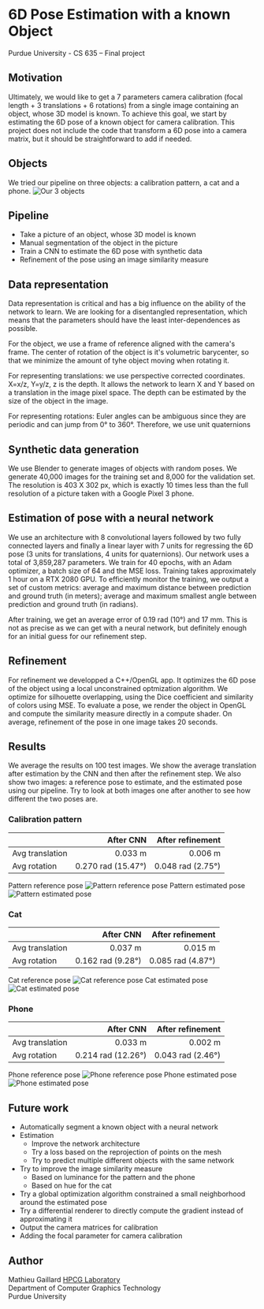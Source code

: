 # 6D Pose Estimation with a known Object
Purdue University - CS 635 – Final project

## Motivation
Ultimately, we would like to get a 7 parameters camera calibration (focal length + 3 translations + 6 rotations) from a single image containing an object, whose 3D model is known. To achieve this goal, we start by estimating the 6D pose of a known object for camera calibration. This project does not include the code that transform a 6D pose into a camera matrix, but it should be straightforward to add if needed.

## Objects
We tried our pipeline on three objects: a calibration pattern, a cat and a phone.
![Our 3 objects](images/objects.png "Our 3 objects")

## Pipeline
- Take a picture of an object, whose 3D model is known
- Manual segmentation of the object in the picture 
- Train a CNN to estimate the 6D pose with synthetic data
- Refinement of the pose using an image similarity measure

## Data representation
Data representation is critical and has a big influence on the ability of the network to learn. We are looking for a disentangled representation, which means that the parameters should have the least inter-dependences as possible.

For the object, we use a frame of reference aligned with the camera's frame. The center of rotation of the object is it's volumetric barycenter, so that we minimize the amount of tyhe object moving when rotating it.

For representing translations: we use perspective corrected coordinates. X=x/z, Y=y/z, z is the depth. It allows the network to learn X and Y based on a translation in the image pixel space. The depth can be estimated by the size of the object in the image.

For representing rotations: Euler angles can be ambiguous since they are periodic and can jump from 0° to 360°. Therefore, we use unit quaternions 

## Synthetic data generation
We use Blender to generate images of objects with random poses. We generate 40,000 images for the training set and 8,000 for the validation set. The resolution is 403 X 302 px, which is exactly 10 times less than the full resolution of a picture taken with a Google Pixel 3 phone. 

## Estimation of pose with a neural network
We use an architecture with 8 convolutional layers followed by two fully connected layers and finally a linear layer with 7 units for regressing the 6D pose (3 units for translations, 4 units for quaternions). Our network uses a total of 3,859,287 parameters. We train for 40 epochs, with an Adam optimizer, a batch size of 64 and the MSE loss. Training takes approximately 1 hour on a RTX 2080 GPU. To efficiently monitor the training, we output a set of custom metrics: average and maximum distance between prediction and ground truth (in meters); average and maximum smallest angle between prediction and ground truth (in radians).

After training, we get an average error of 0.19 rad (10°) and 17 mm. This is not as precise as we can get with a neural network, but definitely enough for an initial guess for our refinement step.

## Refinement
For refinement we developped a C++/OpenGL app. It optimizes the 6D pose of the object using a local unconstrained optmization algorithm. We optimize for silhouette overlapping, using the Dice coefficient and similarity of colors using MSE. To evaluate a pose, we render the object in OpenGL and compute the similarity measure directly in a compute shader. On average, refinement of the pose in one image takes 20 seconds.

## Results
We average the results on 100 test images. We show the average translation after estimation by the CNN and then after the refinement step. We also show two images: a reference pose to estimate, and the estimated pose using our pipeline. Try to look at both images one after another to see how different the two poses are.

### Calibration pattern
|                 | After CNN          |  After refinement |
|:----------------|-------------------:|------------------:|
| Avg translation | 0.033 m            | 0.006 m           |
| Avg rotation    | 0.270 rad (15.47°) | 0.048 rad (2.75°) |

Pattern reference pose
![Pattern reference pose](images/pattern.png "Pattern reference pose")
Pattern estimated pose
![Pattern estimated pose](images/pattern_optim.png "Pattern estimated pose")

### Cat
|                 | After CNN          |  After refinement |
|:----------------|-------------------:|------------------:|
| Avg translation | 0.037 m            | 0.015 m           |
| Avg rotation    | 0.162 rad  (9.28°) | 0.085 rad (4.87°) |

Cat reference pose
![Cat reference pose](images/cat.png "Cat reference pose")
Cat estimated pose
![Cat estimated pose](images/cat_optim.png "Cat estimated pose")

### Phone
|                 | After CNN          |  After refinement |
|:----------------|-------------------:|------------------:|
| Avg translation | 0.033 m            | 0.002 m           |
| Avg rotation    | 0.214 rad (12.26°) | 0.043 rad (2.46°) |

Phone reference pose
![Phone reference pose](images/phone.png "Phone reference pose")
Phone estimated pose
![Phone estimated pose](images/phone_optim.png "Phone estimated pose")

## Future work
- Automatically segment a known object with a neural network
- Estimation
    - Improve the network architecture
    - Try a loss based on the reprojection of points on the mesh
    - Try to predict multiple different objects with the same network
- Try to improve the image similarity measure
    - Based on luminance for the pattern and the phone
    - Based on hue for the cat
- Try a global optimization algorithm constrained a small neighborhood around the estimated pose
- Try a differential renderer to directly compute the gradient instead of approximating it
- Output the camera matrices for calibration
- Adding the focal parameter for camera calibration

## Author
Mathieu Gaillard
[HPCG Laboratory](http://hpcg.purdue.edu/)  
Department of Computer Graphics Technology  
Purdue University
